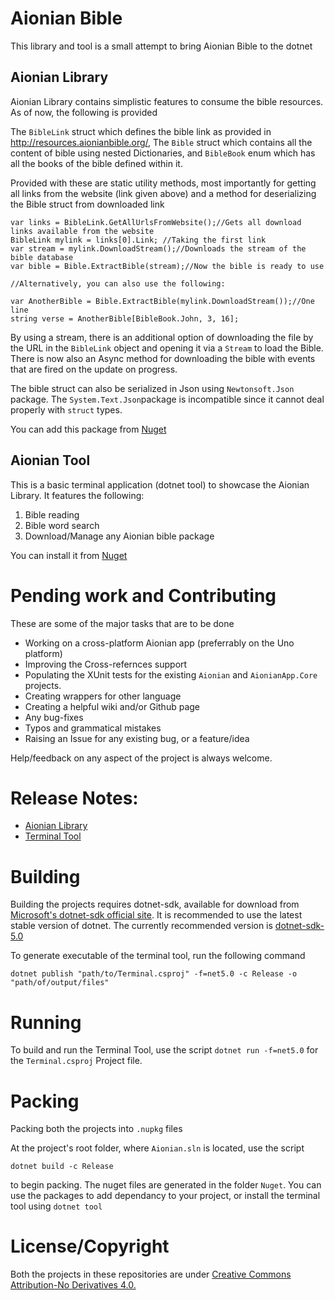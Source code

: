 # Aionian Bible

This library and tool is a small attempt to bring Aionian Bible to the dotnet

## Aionian Library

Aionian Library contains simplistic features to consume the bible resources. As of now, the following is provided

The `BibleLink` struct which defines the bible link as provided in http://resources.aionianbible.org/, The `Bible` struct which contains all the content of bible using nested Dictionaries, and `BibleBook` enum which has all the books of the bible defined within it.

Provided with these are static utility methods, most importantly for getting all links from the website (link given above) and a method for deserializing the Bible struct from downloaded link

   
	var links = BibleLink.GetAllUrlsFromWebsite();//Gets all download links available from the website
	BibleLink mylink = links[0].Link; //Taking the first link
	var stream = mylink.DownloadStream();//Downloads the stream of the bible database
	var bible = Bible.ExtractBible(stream);//Now the bible is ready to use
										   
	//Alternatively, you can also use the following:
	
	var AnotherBible = Bible.ExtractBible(mylink.DownloadStream());//One line 
	string verse = AnotherBible[BibleBook.John, 3, 16];

By using a stream, there is an additional option of downloading the file by the URL in the `BibleLink` object and opening it via a `Stream` to load the Bible. There is now also an Async method for downloading the bible with events that are fired on the update on progress.

The bible struct can also be serialized in Json using `Newtonsoft.Json` package. The `System.Text.Json`package is incompatible since it cannot deal properly with `struct` types.

You can add this package from [Nuget](https://www.nuget.org/packages/Azuxiren.Aionian/)

## Aionian Tool

This is a basic terminal application (dotnet tool) to showcase the Aionian Library. It features the following:

1) Bible reading
2) Bible word search
3) Download/Manage any Aionian bible package

You can install it from [Nuget](https://www.nuget.org/packages/Azuxiren.Aionian.Terminal/)

# Pending work and Contributing

These are some of the major tasks that are to be done

- Working on a cross-platform Aionian app (preferrably on the Uno platform)
- Improving the Cross-refernces support
- Populating the XUnit tests for the existing `Aionian` and `AionianApp.Core` projects.
- Creating wrappers for other language
- Creating a helpful wiki and/or Github page
- Any bug-fixes
- Typos and grammatical mistakes
- Raising an Issue for any existing bug, or a feature/idea

Help/feedback on any aspect of the project is always welcome.

# Release Notes:

- [Aionian Library](./Aionian/Release-Notes.md)
- [Terminal Tool](./Terminal/Release-Notes.md)

# Building

Building the projects requires dotnet-sdk, available for download from [Microsoft's dotnet-sdk official site](https://dotnet.microsoft.com/download). It is recommended to use the latest stable version of dotnet.
The currently recommended version is [dotnet-sdk-5.0](https://dotnet.microsoft.com/download/dotnet/5.0)

To generate executable of the terminal tool, run the following command

    dotnet publish "path/to/Terminal.csproj" -f=net5.0 -c Release -o "path/of/output/files"

# Running

To build and run the Terminal Tool, use the script `dotnet run -f=net5.0` for the `Terminal.csproj` Project file.

# Packing

Packing both the projects into `.nupkg` files

At the project's root folder, where `Aionian.sln` is located, use the script

	dotnet build -c Release

to begin packing. The nuget files are generated in the folder `Nuget`.
You can use the packages to add dependancy to your project, or install the terminal tool using `dotnet tool`

# License/Copyright

Both the projects in these repositories are under [Creative Commons Attribution-No Derivatives 4.0.](https://creativecommons.org/licenses/by/4.0/)
